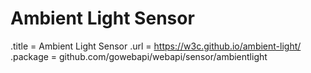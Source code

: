 # Ambient Light Sensor

.title = Ambient Light Sensor
.url = <https://w3c.github.io/ambient-light/>
.package = github.com/gowebapi/webapi/sensor/ambientlight
